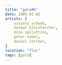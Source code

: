```yaml
---
title: "gala#6"
date: 2005-02-02
artists: [
    vinzenz schwab,
    helmut kleinfercher,
    dino spiluttini,
    peter seher,
    daniel lercher,
]
location: "fluc"
tags: [gala]
---
```

